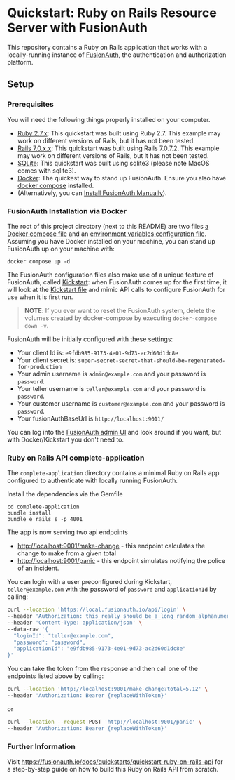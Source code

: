 # Quickstart: Ruby on Rails Resource Server with FusionAuth

This repository contains a Ruby on Rails application that works with a locally-running instance of [FusionAuth](https://fusionauth.io/), the authentication and authorization platform.

## Setup

### Prerequisites
You will need the following things properly installed on your computer.

- [Ruby 2.7.x](https://rubyonrails.org/): This quickstart was built using Ruby 2.7. This example may work on different versions of Rails, but it has not been tested.
- [Rails 7.0.x.x](https://rubyonrails.org/): This quickstart was built using Rails 7.0.7.2. This example may work on different versions of Rails, but it has not been tested.
- [SQLite](https://www.sqlite.org/download.html): This quickstart was built using sqlite3 (please note MacOS comes with sqlite3).
- [Docker](https://www.docker.com): The quickest way to stand up FusionAuth. Ensure you also have [docker compose](https://docs.docker.com/compose/) installed.
- (Alternatively, you can [Install FusionAuth Manually](https://fusionauth.io/docs/v1/tech/installation-guide/)).

### FusionAuth Installation via Docker

The root of this project directory (next to this README) are two files [a Docker compose file](./docker-compose.yml) and an [environment variables configuration file](./.env). Assuming you have Docker installed on your machine, you can stand up FusionAuth up on your machine with:

```
docker compose up -d
```

The FusionAuth configuration files also make use of a unique feature of FusionAuth, called [Kickstart](https://fusionauth.io/docs/v1/tech/installation-guide/kickstart): when FusionAuth comes up for the first time, it will look at the [Kickstart file](./kickstart/kickstart.json) and mimic API calls to configure FusionAuth for use when it is first run.

> **NOTE**: If you ever want to reset the FusionAuth system, delete the volumes created by docker-compose by executing `docker-compose down -v`.

FusionAuth will be initially configured with these settings:

* Your client Id is: `e9fdb985-9173-4e01-9d73-ac2d60d1dc8e`
* Your client secret is: `super-secret-secret-that-should-be-regenerated-for-production`
* Your admin username is `admin@example.com` and your password is `password`.
* Your teller username is `teller@example.com` and your password is `password`.
* Your customer username is `customer@example.com` and your password is `password`.
* Your fusionAuthBaseUrl is `http://localhost:9011/`

You can log into the [FusionAuth admin UI](http://localhost:9011/admin) and look around if you want, but with Docker/Kickstart you don't need to.

### Ruby on Rails API complete-application

The `complete-application` directory contains a minimal Ruby on Rails app configured to authenticate with locally running FusionAuth.

Install the dependencies via the Gemfile
```
cd complete-application
bundle install
bundle e rails s -p 4001
```

The app is now serving two api endpoints
 - [http://localhost:9001/make-change](http://localhost:9001/make-change) - this endpoint calculates the change to make from a given total
 - [http://localhost:9001/panic](http://localhost:9001/panic) - this endpoint simulates notifying the police of an incident.

You can login with a user preconfigured during Kickstart, `teller@example.com` with the password of `password` and `applicationId` by calling:

```sh
curl --location 'https://local.fusionauth.io/api/login' \
--header 'Authorization: this_really_should_be_a_long_random_alphanumeric_value_but_this_still_works' \
--header 'Content-Type: application/json' \
--data-raw '{
  "loginId": "teller@example.com",
  "password": "password",
  "applicationId": "e9fdb985-9173-4e01-9d73-ac2d60d1dc8e"
}'
```

You can take the token from the response and then call one of the endpoints listed above by calling:

```sh
curl --location 'http://localhost:9001/make-change?total=5.12' \
--header 'Authorization: Bearer {replaceWithToken}'
```

or

```sh
curl --location --request POST 'http://localhost:9001/panic' \
--header 'Authorization: Bearer {replaceWithToken}'
```

### Further Information

Visit https://fusionauth.io/docs/quickstarts/quickstart-ruby-on-rails-api for a step-by-step guide on how to build this Ruby on Rails API from scratch.
